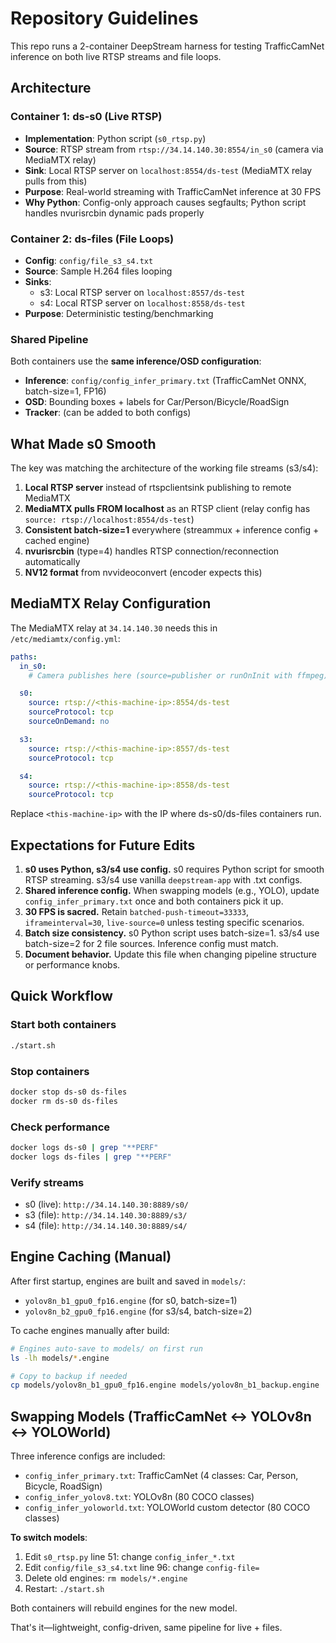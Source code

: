 # Repository Guidelines

This repo runs a 2-container DeepStream harness for testing TrafficCamNet inference on both live RTSP streams and file loops.

## Architecture

### Container 1: ds-s0 (Live RTSP)
- **Implementation**: Python script (`s0_rtsp.py`)
- **Source**: RTSP stream from `rtsp://34.14.140.30:8554/in_s0` (camera via MediaMTX relay)
- **Sink**: Local RTSP server on `localhost:8554/ds-test` (MediaMTX relay pulls from this)
- **Purpose**: Real-world streaming with TrafficCamNet inference at 30 FPS
- **Why Python**: Config-only approach causes segfaults; Python script handles nvurisrcbin dynamic pads properly

### Container 2: ds-files (File Loops)
- **Config**: `config/file_s3_s4.txt`
- **Source**: Sample H.264 files looping
- **Sinks**:
  - s3: Local RTSP server on `localhost:8557/ds-test`
  - s4: Local RTSP server on `localhost:8558/ds-test`
- **Purpose**: Deterministic testing/benchmarking

### Shared Pipeline
Both containers use the **same inference/OSD configuration**:
- **Inference**: `config/config_infer_primary.txt` (TrafficCamNet ONNX, batch-size=1, FP16)
- **OSD**: Bounding boxes + labels for Car/Person/Bicycle/RoadSign
- **Tracker**: (can be added to both configs)

## What Made s0 Smooth

The key was matching the architecture of the working file streams (s3/s4):
1. **Local RTSP server** instead of rtspclientsink publishing to remote MediaMTX
2. **MediaMTX pulls FROM localhost** as an RTSP client (relay config has `source: rtsp://localhost:8554/ds-test`)
3. **Consistent batch-size=1** everywhere (streammux + inference config + cached engine)
4. **nvurisrcbin** (type=4) handles RTSP connection/reconnection automatically
5. **NV12 format** from nvvideoconvert (encoder expects this)

## MediaMTX Relay Configuration

The MediaMTX relay at `34.14.140.30` needs this in `/etc/mediamtx/config.yml`:

```yaml
paths:
  in_s0:
    # Camera publishes here (source=publisher or runOnInit with ffmpeg)

  s0:
    source: rtsp://<this-machine-ip>:8554/ds-test
    sourceProtocol: tcp
    sourceOnDemand: no

  s3:
    source: rtsp://<this-machine-ip>:8557/ds-test
    sourceProtocol: tcp

  s4:
    source: rtsp://<this-machine-ip>:8558/ds-test
    sourceProtocol: tcp
```

Replace `<this-machine-ip>` with the IP where ds-s0/ds-files containers run.

## Expectations for Future Edits

1. **s0 uses Python, s3/s4 use config.** s0 requires Python script for smooth RTSP streaming. s3/s4 use vanilla `deepstream-app` with .txt configs.
2. **Shared inference config.** When swapping models (e.g., YOLO), update `config_infer_primary.txt` once and both containers pick it up.
3. **30 FPS is sacred.** Retain `batched-push-timeout=33333`, `iframeinterval=30`, `live-source=0` unless testing specific scenarios.
4. **Batch size consistency.** s0 Python script uses batch-size=1. s3/s4 use batch-size=2 for 2 file sources. Inference config must match.
5. **Document behavior.** Update this file when changing pipeline structure or performance knobs.

## Quick Workflow

### Start both containers
```bash
./start.sh
```

### Stop containers
```bash
docker stop ds-s0 ds-files
docker rm ds-s0 ds-files
```

### Check performance
```bash
docker logs ds-s0 | grep "**PERF"
docker logs ds-files | grep "**PERF"
```

### Verify streams
- s0 (live): `http://34.14.140.30:8889/s0/`
- s3 (file): `http://34.14.140.30:8889/s3/`
- s4 (file): `http://34.14.140.30:8889/s4/`

## Engine Caching (Manual)

After first startup, engines are built and saved in `models/`:
- `yolov8n_b1_gpu0_fp16.engine` (for s0, batch-size=1)
- `yolov8n_b2_gpu0_fp16.engine` (for s3/s4, batch-size=2)

To cache engines manually after build:
```bash
# Engines auto-save to models/ on first run
ls -lh models/*.engine

# Copy to backup if needed
cp models/yolov8n_b1_gpu0_fp16.engine models/yolov8n_b1_backup.engine
```

## Swapping Models (TrafficCamNet ↔ YOLOv8n ↔ YOLOWorld)

Three inference configs are included:
- `config_infer_primary.txt`: TrafficCamNet (4 classes: Car, Person, Bicycle, RoadSign)
- `config_infer_yolov8.txt`: YOLOv8n (80 COCO classes)
- `config_infer_yoloworld.txt`: YOLOWorld custom detector (80 COCO classes)

**To switch models**:
1. Edit `s0_rtsp.py` line 51: change `config_infer_*.txt`
2. Edit `config/file_s3_s4.txt` line 96: change `config-file=`
3. Delete old engines: `rm models/*.engine`
4. Restart: `./start.sh`

Both containers will rebuild engines for the new model.

That's it—lightweight, config-driven, same pipeline for live + files.
